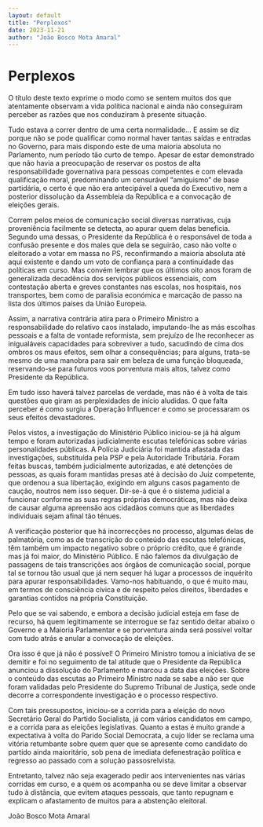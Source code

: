 ```yaml
---
layout: default
title: "Perplexos"
date: 2023-11-21
author: "João Bosco Mota Amaral"
---
```

#  Perplexos

O título deste texto exprime o modo como se sentem muitos dos que atentamente observam a vida política nacional e ainda não conseguiram perceber as razões que nos conduziram à presente situação.

Tudo estava a correr dentro de uma certa normalidade... E assim se diz porque não se pode qualificar como normal haver tantas saídas e entradas no Governo, para mais dispondo este de uma maioria absoluta no Parlamento, num período tão curto de tempo. Apesar de estar demonstrado que não havia a preocupação de reservar os postos de alta responsabilidade governativa para pessoas competentes e com elevada qualificação moral, predominando um censurável “amiguismo” de base partidária, o certo é que não era antecipável a queda do Executivo, nem a posterior dissolução da Assembleia da República e a convocação de eleições gerais.

Correm pelos meios de comunicação social diversas narrativas, cuja proveniência facilmente se detecta, ao apurar quem delas beneficia. Segundo uma dessas, o Presidente da República é o responsável de toda a confusão presente e dos males que dela se seguirão, caso não volte o eleitorado a votar em massa no PS, reconfirmando a maioria absoluta até aqui existente e dando um voto de confiança para a continuidade das políticas em curso. Mas convém lembrar que os últimos oito anos foram de generalizada decadência dos serviços públicos essenciais, com contestação aberta e greves constantes nas escolas, nos hospitais, nos transportes, bem como de paralisia económica e marcação de passo na lista dos últimos países da União Europeia.

Assim, a narrativa contrária atira para o Primeiro Ministro a responsabilidade do relativo caos instalado, imputando-lhe as más escolhas pessoais e a falta de vontade reformista, sem prejuízo de lhe reconhecer as inigualáveis capacidades para sobreviver a tudo, sacudindo de cima dos ombros os maus efeitos, sem olhar a consequências; para alguns, trata-se mesmo de uma manobra para sair em beleza de uma função bloqueada, reservando-se para futuros voos porventura mais altos, talvez como Presidente da República.

Em tudo isso haverá talvez parcelas de verdade, mas não é à volta de tais questões que giram as perplexidades de início aludidas. O que falta perceber é como surgiu a Operação Influencer e como se processaram os seus efeitos devastadores.

Pelos vistos, a investigação do Ministério Público iniciou-se já há algum tempo e foram autorizadas judicialmente escutas telefónicas sobre várias personalidades públicas. A Polícia Judiciária foi mantida afastada das investigações, substituída pela PSP e pela Autoridade Tributária. Foram feitas buscas, também judicialmente autorizadas, e até detenções de pessoas, as quais foram mantidas presas até à decisão do Juiz competente, que ordenou a sua libertação, exigindo em alguns casos pagamento de caução, noutros nem isso sequer. Dir-se-á que é o sistema judicial a funcionar conforme as suas regras próprias democráticas, mas não deixa de causar alguma apreensão aos cidadãos comuns que as liberdades individuais sejam afinal tão ténues.

A verificação posterior que há incorrecções no processo, algumas delas de palmatória, como as de transcrição do conteúdo das escutas telefónicas, têm também um impacto negativo sobre o próprio crédito, que é grande mas já foi maior, do Ministério Público. E não falemos da divulgação de passagens de tais transcrições aos órgãos de comunicação social, porque tal se tornou tão usual que já nem sequer há lugar a processos de inquérito para apurar responsabilidades. Vamo-nos habituando, o que é muito mau, em termos de consciência cívica e de respeito pelos direitos, liberdades e garantias contidos na própria Constituição.

Pelo que se vai sabendo, e embora a decisão judicial esteja em fase de recurso, há quem legitimamente se interrogue se faz sentido deitar abaixo o Governo e a Maioria Parlamentar e se porventura ainda será possível voltar com tudo atrás e anular a convocação de eleições.

Ora isso é que já não é possível! O Primeiro Ministro tomou a iniciativa de se demitir e foi no seguimento de tal atitude que o Presidente da República anunciou a dissolução do Parlamento e marcou a data das eleições. Sobre o conteúdo das escutas ao Primeiro Ministro nada se sabe a não ser que foram validadas pelo Presidente do Supremo Tribunal de Justiça, sede onde decorre a correspondente investigação e o processo respectivo.

Com tais pressupostos, iniciou-se a corrida para a eleição do novo Secretário Geral do Partido Socialista, já com vários candidatos em campo, e a corrida para as eleições legislativas. Quanto a estas é muito grande a expectativa à volta do Parido Social Democrata, a cujo líder se reclama uma vitória retumbante sobre quem quer que se apresente como candidato do partido ainda maioritário, sob pena de imediata defenestração política e regresso ao passado com a solução passosrelvista.

Entretanto, talvez não seja exagerado pedir aos intervenientes nas várias corridas em curso, e a quem os acompanha ou se deve limitar a observar tudo à distância, que evitem ataques pessoais, que tanto repugnam e explicam o afastamento de muitos para a abstenção eleitoral. 

João Bosco Mota Amaral